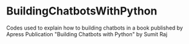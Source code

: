 # BuildingChatbotsWithPython
Codes used to explain how to building chatbots in a book published by Apress Publication "Building Chatbots with Python" by Sumit Raj

